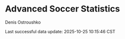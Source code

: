 # Advanced Soccer Statistics
Denis Ostroushko

<!-- gfm -->

Last successful data update: 2025-10-25 10:15:46 CST
